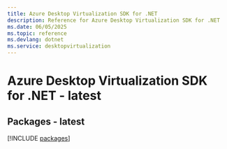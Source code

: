 ```yaml
---
title: Azure Desktop Virtualization SDK for .NET
description: Reference for Azure Desktop Virtualization SDK for .NET
ms.date: 06/05/2025
ms.topic: reference
ms.devlang: dotnet
ms.service: desktopvirtualization
---
```

# Azure Desktop Virtualization SDK for .NET - latest
## Packages - latest
[!INCLUDE [packages](desktop-virtualization-index.md)]